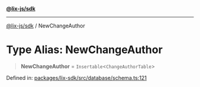 [**@lix-js/sdk**](../README.md)

***

[@lix-js/sdk](../README.md) / NewChangeAuthor

# Type Alias: NewChangeAuthor

> **NewChangeAuthor** = `Insertable`\<`ChangeAuthorTable`\>

Defined in: [packages/lix-sdk/src/database/schema.ts:121](https://github.com/opral/monorepo/blob/53ab73e26c8882477681775708373fdf29620a50/packages/lix-sdk/src/database/schema.ts#L121)
